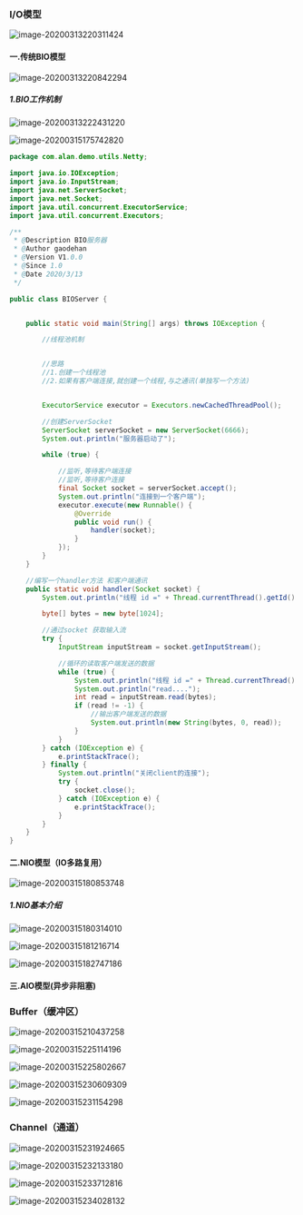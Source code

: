 ###  I/O模型

![image-20200313220311424](C:\Users\Dehan.Gao\AppData\Roaming\Typora\typora-user-images\image-20200313220311424.png)



#### 一.传统BIO模型

![image-20200313220842294](C:\Users\Dehan.Gao\AppData\Roaming\Typora\typora-user-images\image-20200313220842294.png)



##### 1.BIO工作机制

![image-20200313222431220](C:\Users\Dehan.Gao\AppData\Roaming\Typora\typora-user-images\image-20200313222431220.png)





![image-20200315175742820](C:\Users\Dehan.Gao\AppData\Roaming\Typora\typora-user-images\image-20200315175742820.png)

~~~java
package com.alan.demo.utils.Netty;

import java.io.IOException;
import java.io.InputStream;
import java.net.ServerSocket;
import java.net.Socket;
import java.util.concurrent.ExecutorService;
import java.util.concurrent.Executors;

/**
 * @Description BIO服务器
 * @Author gaodehan
 * @Version V1.0.0
 * @Since 1.0
 * @Date 2020/3/13
 */

public class BIOServer {


    public static void main(String[] args) throws IOException {

        //线程池机制


        //思路
        //1.创建一个线程池
        //2.如果有客户端连接,就创建一个线程,与之通讯(单独写一个方法)


        ExecutorService executor = Executors.newCachedThreadPool();

        //创建ServerSocket
        ServerSocket serverSocket = new ServerSocket(6666);
        System.out.println("服务器启动了");

        while (true) {

            //监听,等待客户端连接
            //监听,等待客户连接
            final Socket socket = serverSocket.accept();
            System.out.println("连接到一个客户端");
            executor.execute(new Runnable() {
                @Override
                public void run() {
                    handler(socket);
                }
            });
        }
    }

    //编写一个handler方法 和客户端通讯
    public static void handler(Socket socket) {
        System.out.println("线程 id =" + Thread.currentThread().getId() + "名字=" + Thread.currentThread().getName());

        byte[] bytes = new byte[1024];

        //通过socket 获取输入流
        try {
            InputStream inputStream = socket.getInputStream();

            //循环的读取客户端发送的数据
            while (true) {
                System.out.println("线程 id =" + Thread.currentThread().getId() + "名字=" + Thread.currentThread().getName());
                System.out.println("read....");
                int read = inputStream.read(bytes);
                if (read != -1) {
                    //输出客户端发送的数据
                    System.out.println(new String(bytes, 0, read));
                }
            }
        } catch (IOException e) {
            e.printStackTrace();
        } finally {
            System.out.println("关闭client的连接");
            try {
                socket.close();
            } catch (IOException e) {
                e.printStackTrace();
            }
        }
    }
}

~~~



#### 二.NIO模型（IO多路复用）

![image-20200315180853748](C:\Users\Dehan.Gao\AppData\Roaming\Typora\typora-user-images\image-20200315180853748.png)



##### 1.NIO基本介绍

![image-20200315180314010](C:\Users\Dehan.Gao\AppData\Roaming\Typora\typora-user-images\image-20200315180314010.png)





![image-20200315181216714](C:\Users\Dehan.Gao\AppData\Roaming\Typora\typora-user-images\image-20200315181216714.png)



![image-20200315182747186](C:\Users\Dehan.Gao\AppData\Roaming\Typora\typora-user-images\image-20200315182747186.png)



#### 三.AIO模型(异步非阻塞)



###  Buffer（缓冲区）

![image-20200315210437258](C:\Users\Dehan.Gao\AppData\Roaming\Typora\typora-user-images\image-20200315210437258.png)





![image-20200315225114196](C:\Users\Dehan.Gao\AppData\Roaming\Typora\typora-user-images\image-20200315225114196.png)





![image-20200315225802667](C:\Users\Dehan.Gao\AppData\Roaming\Typora\typora-user-images\image-20200315225802667.png)





![image-20200315230609309](C:\Users\Dehan.Gao\AppData\Roaming\Typora\typora-user-images\image-20200315230609309.png)



![image-20200315231154298](C:\Users\Dehan.Gao\AppData\Roaming\Typora\typora-user-images\image-20200315231154298.png)





### Channel（通道）

![image-20200315231924665](C:\Users\Dehan.Gao\AppData\Roaming\Typora\typora-user-images\image-20200315231924665.png)



![image-20200315232133180](C:\Users\Dehan.Gao\AppData\Roaming\Typora\typora-user-images\image-20200315232133180.png)



![image-20200315233712816](C:\Users\Dehan.Gao\AppData\Roaming\Typora\typora-user-images\image-20200315233712816.png)



![image-20200315234028132](C:\Users\Dehan.Gao\AppData\Roaming\Typora\typora-user-images\image-20200315234028132.png)